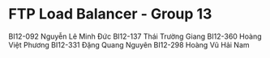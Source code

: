 # FTP Load Balancer - Group 13
 
BI12-092 Nguyễn Lê Minh Đức
BI12-137 Thái Trường Giang
BI12-360 Hoàng Việt Phương
BI12-331 Đặng Quang Nguyên
BI12-298 Hoàng Vũ Hải Nam

